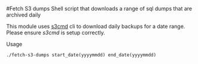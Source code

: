 #Fetch S3 dumps
Shell script that downloads a range of sql dumps that are archived daily

This module uses [s3cmd](https://s3tools.org/s3cmd) cli to download daily backups for a date range. Please ensure *s3cmd* is setup correctly.

Usage
```
./fetch-s3-dumps start_date(yyyymmdd) end_date(yyyymmdd)
```
